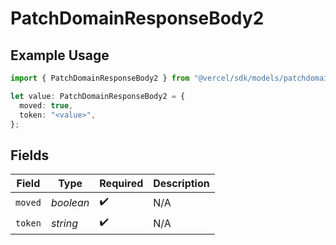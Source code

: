 # PatchDomainResponseBody2

## Example Usage

```typescript
import { PatchDomainResponseBody2 } from "@vercel/sdk/models/patchdomainop.js";

let value: PatchDomainResponseBody2 = {
  moved: true,
  token: "<value>",
};
```

## Fields

| Field              | Type               | Required           | Description        |
| ------------------ | ------------------ | ------------------ | ------------------ |
| `moved`            | *boolean*          | :heavy_check_mark: | N/A                |
| `token`            | *string*           | :heavy_check_mark: | N/A                |